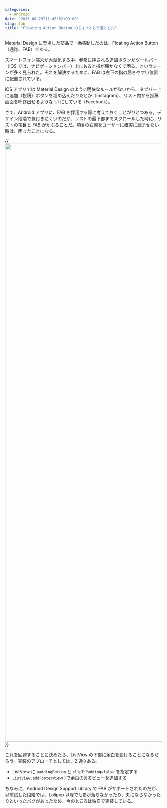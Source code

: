 ```yaml
---
categories:
  - Android
date: "2015-08-29T11:45:52+09:00"
slug: fab
title: "Floating Action Button のちょっとした落とし穴"
---
```


Material Design に登場した部品で一番感動したのは、Floating Action Button（通称、FAB）である。

スマートフォン端末が大型化する中、頻繁に押される追加ボタンがツールバー（iOS では、ナビゲーションバー）上にあると指が届かなくて困る、というシーンが多く見られた。それを解決するために、FAB は右下の指の届きやすい位置に配置されている。

iOS アプリでは Material Design のように明快なルールがないから、タブバー上に追加（投稿）ボタンを埋め込んだりだとか（Instagram）、リスト内から投稿画面を呼び出せるような UI にしている（Facebook）。

さて、Android アプリに、FAB を採用する際に考えておくことがひとつある。デザイン段階で気付きにくいのだが、リストの最下部までスクロールした時に、リストの項目と FAB がかぶることだ。項目の右側をユーザーに確実に読ませたい時は、困ったことになる。

{{<img alt="" src="/images/2015/08/fab.png" width="1080" height="1920">}}

これを回避することに決めたら、ListView の下部に余白を設けることになるだろう。実装のアプローチとしては、2 通りある。

- ListView に `paddingBottom` と `clipToPadding=false` を指定する
- `ListView.addFooterView()`で余白のあるビューを追加する

ちなみに、Android Design Support Library で FAB がサポートされたのだが、以前試した段階では、Lolipop 以降でも影が落ちなかったり、丸にならなかったりといったバグがあったため、今のところは独自で実装している。
